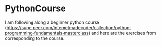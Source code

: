 # PythonCourse

I am following along a beginner python course (https://superpeer.com/internetmadecoder/collection/python-programming-fundamentals-masterclass) and here are the exercises from corresponding to the course.
